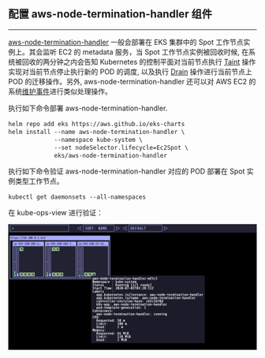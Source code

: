## 配置 aws-node-termination-handler 组件

---

[aws-node-termination-handler](https://github.com/aws/aws-node-termination-handler) 一般会部署在 EKS 集群中的 Spot 工作节点实例上。其会监听 EC2 的 metadata 服务，当 Spot 工作节点实例被回收时候, 在系统被回收的两分钟之内会告知 Kubernetes 的控制平面对当前节点执行 [Taint](https://kubernetes.io/docs/concepts/scheduling-eviction/taint-and-toleration/) 操作实现对当前节点停止执行新的 POD 的调度, 以及执行 [Drain](https://kubernetes.io/docs/tasks/administer-cluster/safely-drain-node/) 操作进行当前节点上 POD 的迁移操作。另外, aws-node-termination-handler 还可以对 AWS EC2 的系统[维护事件](https://docs.aws.amazon.com/AWSEC2/latest/UserGuide/monitoring-instances-status-check_sched.html)进行类似处理操作。

执行如下命令部署 aws-node-termination-handler.

```
helm repo add eks https://aws.github.io/eks-charts
helm install --name aws-node-termination-handler \
             --namespace kube-system \
             --set nodeSelector.lifecycle=Ec2Spot \
             eks/aws-node-termination-handler
```

执行如下命令验证  aws-node-termination-handler 对应的 POD 部署在 Spot 实例类型工作节点。

```
kubectl get daemonsets --all-namespaces
```

在 kube-ops-view 进行验证：

![kubeviewerspotterminator](../image/eks-spot/kubeviewerspotterminator.png)